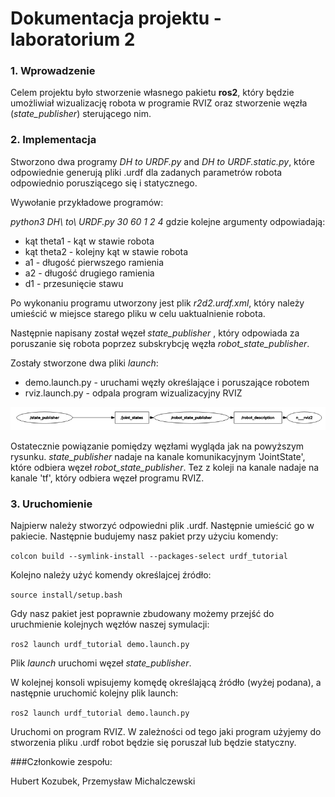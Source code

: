 # Dokumentacja projektu - laboratorium 2

### 1. Wprowadzenie

Celem projektu było stworzenie własnego pakietu **ros2**, który będzie umożliwiał wizualizację robota w programie RVIZ oraz stworzenie węzła (_state_publisher_) sterującego nim. 


### 2. Implementacja
Stworzono dwa programy _DH to URDF.py_ and _DH to URDF.static.py_, które odpowiednie generują pliki .urdf dla zadanych parametrów robota odpowiednio porusziącego się i statycznego.

Wywołanie przykładowe programów:
          
_python3 DH\ to\ URDF.py 30 60 1 2 4_
gdzie kolejne argumenty odpowiadają:
* kąt theta1 - kąt w stawie robota
* kąt theta2 - kolejny kąt w stawie robota
* a1 - długość pierwszego ramienia
* a2 - długość drugiego ramienia
* d1 - przesunięcie stawu

Po wykonaniu programu utworzony jest plik _r2d2.urdf.xml_, który należy umieścić w miejsce starego pliku w celu uaktualnienie robota.

Następnie napisany został węzeł _state_publisher_ , który odpowiada za poruszanie się robota poprzez subskrybcję węzła _robot_state_publisher_.

Zostały stworzone dwa pliki _launch_:
* demo.launch.py - uruchami węzły określające i poruszające robotem
* rviz.launch.py - odpala program wizualizacyjny RVIZ


![Alt text](rqt_graph.png?raw=true "RQT - graph")

Ostatecznie powiązanie pomiędzy węzłami wygląda jak na powyższym rysunku. _state_publisher_ nadaje na kanale komunikacyjnym 'JointState', które odbiera węzeł _robot_state_publisher_. Tez z koleji na kanale nadaje na kanale 'tf', który odbiera węzeł programu RVIZ.


### 3. Uruchomienie

Najpierw należy stworzyć odpowiedni plik .urdf. Następnie umieścić go w pakiecie. Następnie budujemy nasz pakiet przy użyciu komendy:

`colcon build --symlink-install --packages-select urdf_tutorial`

Kolejno należy użyć komendy określajcej źródło:

`source install/setup.bash`

Gdy nasz pakiet jest poprawnie zbudowany możemy przejść do uruchmienie kolejnych węzłów naszej symulacji:

`ros2 launch urdf_tutorial demo.launch.py`

Plik _launch_ uruchomi węzeł _state_publisher_.

W kolejnej konsoli wpisujemy komędę określającą źródło (wyżej podana), a następnie uruchomić kolejny plik launch:

`ros2 launch urdf_tutorial demo.launch.py`

Uruchomi on program RVIZ. W zależności od tego jaki program użyjemy do stworzenia pliku .urdf robot będzie się poruszał lub będzie statyczny.




###Członkowie zespołu:

Hubert Kozubek, Przemysław Michalczewski
